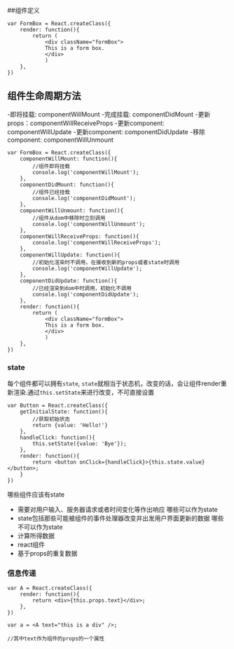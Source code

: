 ##组件定义

    
    var FormBox = React.createClass({
        render: function(){
            return (
                <div className="formBox">
                This is a form box.
                </div> 
                )
        },
    })


## 组件生命周期方法    
-即将挂载: componentWillMount
-完成挂载: componentDidMount
-更新props：componentWillReceiveProps
-更新component: componentWillUpdate 
-更新component: componentDidUpdate
-移除component: componentWillUnmount


    
    var FormBox = React.createClass({
        componentWillMount: function(){
            //组件即将挂载
            console.log('componentWillMount');
        },
        componentDidMount: function(){
            //组件已经挂载
            console.log('componentDidMount');
        },
        componentWillUnmount: function(){
            //组件从dom中移除时立刻调用
            console.log('componentWillUnmount');
        },
        componentWillReceiveProps: function(){
            console.log('componentWillReceiveProps');
        },
        componentWillUpdate: function(){
            //初始化渲染时不调用，在接收到新的props或者state时调用
            console.log('componentWillUpdate');
        },
        componentDidUpdate: function(){
            //已经渲染到dom中时调用，初始化不调用
            console.log('componentDidUpdate');
        },
        render: function(){
            return (
                <div className="formBox">
                This is a form box.
                </div> 
                )
        },
    })


### state 
每个组件都可以拥有`state`, `state`就相当于状态机，改变的话，会让组件render重新渲染.通过`this.setState`来进行改变，不可直接设置

    var Button = React.createClass({
        getInitialState: function(){
            //获取初始状态
            return {value: 'Hello!'}
        }, 
        handleClick: function(){
            this.setState({value: 'Bye'});
        },
        render: function(){
            return <button onClick={handleClick}>{this.state.value}</button>;
        }
    })

哪些组件应该有state
- 需要对用户输入、服务器请求或者时间变化等作出响应
哪些可以作为state
- state包括那些可能被组件的事件处理器改变并出发用户界面更新的数据
哪些不可以作为state
- 计算所得数据
- react组件
- 基于props的重复数据



### 信息传递

    var A = React.createClass({
        render: function(){
            return <div>{this.props.text}</div>;
        },
    })

    var a = <A text="this is a div" />;

    //其中text作为组件的props的一个属性



